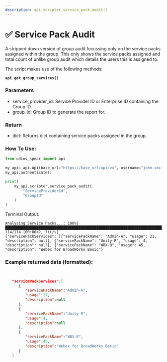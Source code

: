 ```yaml
---
description: api.scripter.service_pack_audit()
---
```


# ✅ Service Pack Audit

A stripped down version of group audit focussing only on the service packs assigned within the group. This only shows the service packs assigned and total count of unlike group audit which details the users this is assigned to.

The script makes use of the following methods:

<pre class="language-python"><code class="lang-python"><strong>api.get.group_services()
</strong></code></pre>

### Parameters&#x20;

* service\_provider\_id: Service Provider ID or Enterprise ID containing the Group ID.
* group\_id: Group ID to generate the report for.

### Return

* dict: Returns dict containing service packs assigned in the group.

### How To Use:

```python
from odins_spear import api

my_api= api.Api(base_url="https://base_url/api/vx", username="john.smith", password="ODIN_INSTANCE_1")
my_api.authenticate()

print(
    my_api.scripter.service_pack_audit(
        "ServiceProviderId",
        "GroupId"
    )
)
```
Terminal Output:
```
Analysing Service Packs...: 100%|█████████████████████████████████████████████████████████████████████████████████████████████████████████████████████████████████████████████████████████████████| 114/114 [00:00<?, ?it/s] 
{"servicePackServices": [{"servicePackName": "Admin-A", "usage": 21, "description": null}, {"servicePackName": "Unity-R", "usage": 4, "description": null}, {"servicePackName": "WBX-B", "usage": 45, "description": "Webex for BroadWorks Basic"}

```

### Example returned data (formatted):

```json


   "servicePackServices":[
      {
         "servicePackName":"Admin-A",
         "usage":21,
         "description":null
      },
      {
         "servicePackName":"Unity-R",
         "usage":4,
         "description":null
      },
      {
         "servicePackName":"WBX-B",
         "usage":45,
         "description":"Webex for BroadWorks Basic"
      }
   ]
```
